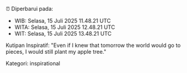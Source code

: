 ⏰ Diperbarui pada:
- WIB: Selasa, 15 Juli 2025 11.48.21 UTC
- WITA: Selasa, 15 Juli 2025 12.48.21 UTC
- WIT: Selasa, 15 Juli 2025 13.48.21 UTC

Kutipan Inspiratif:
"Even if I knew that tomorrow the world would go to pieces, I would still plant my apple tree."


Kategori: inspirational

